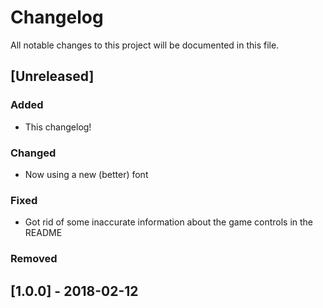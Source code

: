 # Changelog
All notable changes to this project will be documented in this file.

## [Unreleased]
### Added
- This changelog!

### Changed
- Now using a new (better) font

### Fixed
- Got rid of some inaccurate information about the game controls in the README

### Removed

## [1.0.0] - 2018-02-12